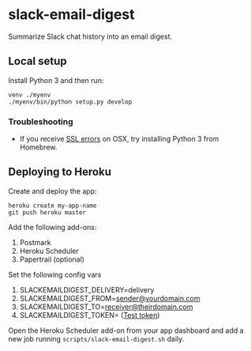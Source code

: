 # slack-email-digest

Summarize Slack chat history into an email digest.

## Local setup

Install Python 3 and then run:

```
venv ./myenv
./myenv/bin/python setup.py develop
```

### Troubleshooting

- If you receive [SSL errors](https://github.com/kennethreitz/requests/issues/3011#issuecomment-183626795) on OSX, try installing Python 3 from Homebrew. 

## Deploying to Heroku

Create and deploy the app:

```
heroku create my-app-name
git push heroku master
```

Add the following add-ons:

1. Postmark
1. Heroku Scheduler
1. Papertrail (optional)

Set the following config vars

1. SLACKEMAILDIGEST_DELIVERY=delivery
1. SLACKEMAILDIGEST_FROM=<sender@yourdomain.com>
1. SLACKEMAILDIGEST_TO=<receiver@theirdomain.com>
1. SLACKEMAILDIGEST_TOKEN=<slack-test-api-token> ([Test token](https://api.slack.com/docs/oauth-test-tokens))

Open the Heroku Scheduler add-on from your app dashboard and add a new job running `scripts/slack-email-digest.sh` daily.

